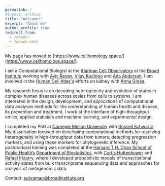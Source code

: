 ```yaml
---
permalink: /
#layout: archive
title: "Welcome!"
excerpt: "About me"
author_profile: true
redirect_from:
  - /about/
  - /about.html
---
```


My page has moved to [https://www.cellhomology.space/](https://www.cellhomology.space/). 

I am a Computational Biologist at the [Klarman Cell Observatory](https://www.broadinstitute.org/klarman-cell-observatory) at the [Broad Institute](https://www.broadinstitute.org) working with [Aviv Regev](https://www.broadinstitute.org/regev-lab), [Vijay Kuchroo](https://kuchroolab.bwh.harvard.edu/) and [Ana Anderson](https://anacandersonlab.com/). I am involved in the [Human Cell Atlas's](https://www.humancellatlas.org) efforts on kidney with [Anna Greka](http://grekalab.bwh.harvard.edu/anna-greka/). 

My research focus is on decoding heterogeneity and evolution of states in complex human diseases across scales from cells to systems. I am interested in the design, development, and applications of computational data analyses methods for the understanding of human health and disease, its prevention and treatment. I work at the interface of high-throughput omics, applied statistics and machine learning, and experimental design.

I completed my PhD at [Carnegie Mellon University](https://www.cmu.edu) with [Russell Schwartz](http://www.cs.cmu.edu/~russells/). My dissertation focused on developing computational methods for resolving heterogeneity in high-throughput data from tumors, detecting progression markers, and using these markers for phylogenetic inference. My postdoctoral training was completed at the [Harvard T.H. Chan School of Public Health’s](https://www.hsph.harvard.edu) [Department of Biostatistics](https://www.hsph.harvard.edu/biostatistics/), with [Curtis Huttenhower](http://huttenhower.sph.harvard.edu) and [Rafael Irizarry](https://www.hsph.harvard.edu/rafael-irizarry/), where I developed probabilistic models of transcriptional activity states from bulk transcriptome sequencing data and approaches for analysis of metagenomic data. 

Contact: subraman@broadinstitute.org




